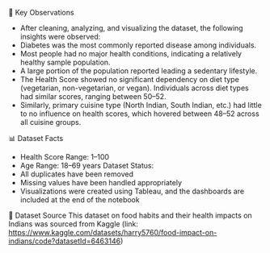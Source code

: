 📌 Key Observations
- After cleaning, analyzing, and visualizing the dataset, the following insights were observed:
- Diabetes was the most commonly reported disease among individuals.
- Most people had no major health conditions, indicating a relatively healthy sample population.
- A large portion of the population reported leading a sedentary lifestyle.
- The Health Score showed no significant dependency on diet type (vegetarian, non-vegetarian, or vegan). Individuals across diet types had similar scores, ranging between 50–52.
- Similarly, primary cuisine type (North Indian, South Indian, etc.) had little to no influence on health scores, which hovered between 48–52 across all cuisine groups.

📊 Dataset Facts
- Health Score Range: 1–100
- Age Range: 18–69 years
Dataset Status:
- All duplicates have been removed
- Missing values have been handled appropriately
- Visualizations were created using Tableau, and the dashboards are included at the end of the notebook

📁 Dataset Source
This dataset on food habits and their health impacts on Indians was sourced from Kaggle
(link: https://www.kaggle.com/datasets/harry5760/food-impact-on-indians/code?datasetId=6463146)
